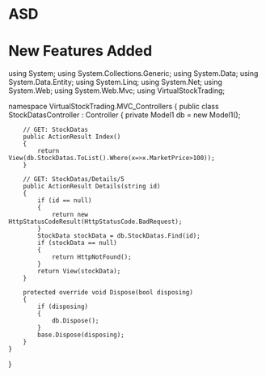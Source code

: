 # ASD



# New Features Added

using System;
using System.Collections.Generic;
using System.Data;
using System.Data.Entity;
using System.Linq;
using System.Net;
using System.Web;
using System.Web.Mvc;
using VirtualStockTrading;

namespace VirtualStockTrading.MVC_Controllers
{
    public class StockDatasController : Controller
    {
        private Model1 db = new Model1();

        // GET: StockDatas
        public ActionResult Index()
        {
            return View(db.StockDatas.ToList().Where(x=>x.MarketPrice>100));
        }

        // GET: StockDatas/Details/5
        public ActionResult Details(string id)
        {
            if (id == null)
            {
                return new HttpStatusCodeResult(HttpStatusCode.BadRequest);
            }
            StockData stockData = db.StockDatas.Find(id);
            if (stockData == null)
            {
                return HttpNotFound();
            }
            return View(stockData);
        }
        
        protected override void Dispose(bool disposing)
        {
            if (disposing)
            {
                db.Dispose();
            }
            base.Dispose(disposing);
        }
    }
}
